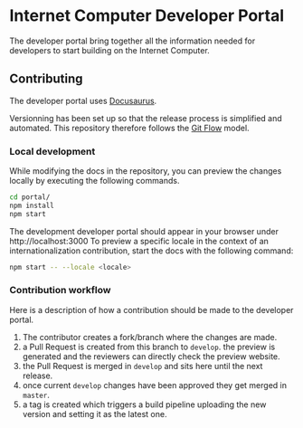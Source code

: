 # Internet Computer Developer Portal

The developer portal bring together all the information needed for developers to start building on the Internet Computer.

## Contributing
The developer portal uses [Docusaurus](https://docusaurus.io/docs). 

Versionning has been set up so that the release process is simplified and automated. 
This repository therefore follows the [Git Flow](https://nvie.com/posts/a-successful-git-branching-model/) model. 

### Local development
While modifying the docs in the repository, you can preview the changes locally by executing the following commands.
```bash
cd portal/
npm install 
npm start
```

The development developer portal should appear in your browser under http://localhost:3000
To preview a specific locale in the context of an internationalization contribution, start the docs with the following command:
```bash
npm start -- --locale <locale>
```

### Contribution workflow
Here is a description of how a contribution should be made to the developer portal. 
1. The contributor creates a fork/branch where the changes are made. 
2. a Pull Request is created from this branch to `develop`. the preview is generated and the reviewers can directly check the preview website.
3. the Pull Request is merged in `develop` and sits here until the next release. 
4. once current `develop` changes have been approved they get merged in `master`.
5. a tag is created which triggers a build pipeline uploading the new version and setting it as the latest one.